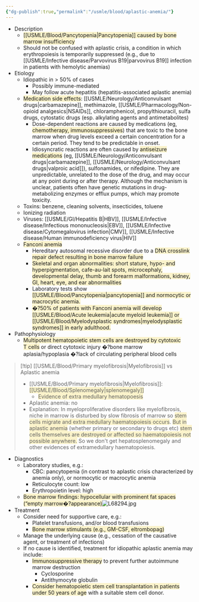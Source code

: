 ```yaml
---
{"dg-publish":true,"permalink":"/usmle/blood/aplastic-anemia/"}
---
```


- Description
	- <span style="background:rgba(240, 200, 0, 0.2)">[[USMLE/Blood/Pancytopenia\|Pancytopenia]] caused by bone marrow insufficiency </span>
	- Should not be confused with aplastic crisis, a condition in which erythropoiesis is temporarily suppressed (e.g., due to [[USMLE/Infective disease/Parvovirus B19\|parvovirus B19]] infection in patients with hemolytic anemias)
- Etiology
	- Idiopathic in > 50% of cases
		- Possibly immune-mediated
		- May follow acute hepatitis (hepatitis-associated aplastic anemia)
	- <span style="background:rgba(240, 200, 0, 0.2)">Medication side effects</span>: [[USMLE/Neurology/Anticonvulsant drugs\|carbamazepine]], methimazole, [[USMLE/Pharmacology/Non-opioid analgesics\|NSAIDs]], chloramphenicol, propylthiouracil, sulfa drugs, cytostatic drugs (esp. alkylating agents and antimetabolites)
		- Dose-dependent reactions are caused by medications (eg, <span style="background:rgba(240, 200, 0, 0.2)">chemotherapy, immunosuppressives</span>) that are toxic to the bone marrow when drug levels exceed a certain concentration for a certain period.  They tend to be predictable in onset.
		- Idiosyncratic reactions are often caused by <span style="background:rgba(240, 200, 0, 0.2)">antiseizure medications</span> (eg, [[USMLE/Neurology/Anticonvulsant drugs\|carbamazepine]], [[USMLE/Neurology/Anticonvulsant drugs\|valproic acid]]), sulfonamides, or nifedipine.  They are unpredictable, unrelated to the dose of the drug, and may occur at any point during or after therapy.  Although the mechanism is unclear, patients often have genetic mutations in drug-metabolizing enzymes or efflux pumps, which may promote toxicity.
	- Toxins: benzene, cleaning solvents, insecticides, toluene
	- Ionizing radiation
	- Viruses: [[USMLE/GI/Hepatitis B\|HBV]], [[USMLE/Infective disease/Infectious mononucleosis\|EBV]], [[USMLE/Infective disease/Cytomegalovirus infection\|CMV]], [[USMLE/Infective disease/Human immunodeficiency virus\|HIV]]
	- <span style="background:rgba(240, 200, 0, 0.2)">Fanconi anemia</span>
		- Hereditary autosomal recessive disorder due to a <span style="background:rgba(240, 200, 0, 0.2)">DNA crosslink repair defect resulting in bone marrow failure</span>
		- <span style="background:rgba(240, 200, 0, 0.2)">Skeletal and organ abnormalities: short stature, hypo- and hyperpigmentation, cafe-au-lait spots, microcephaly, developmental delay, thumb and forearm malformations, kidney, GI, heart, eye, and ear abnormalities</span>
		- Laboratory tests show <span style="background:rgba(240, 200, 0, 0.2)">[[USMLE/Blood/Pancytopenia\|pancytopenia]] and normocytic or macrocytic anemia.</span>
		- <span style="background:rgba(240, 200, 0, 0.2)">�?50% of patients with Fanconi anemia will develop [[USMLE/Blood/Acute leukemia\|acute myeloid leukemia]] or [[USMLE/Blood/Myelodysplastic syndromes\|myelodysplastic syndromes]] in early adulthood.</span>
- Pathophysiology
	- <span style="background:rgba(240, 200, 0, 0.2)">Multipotent hematopoietic stem cells are destroyed by cytotoxic T cells</span> or direct cytotoxic injury �?bone marrow aplasia/hypoplasia �?lack of circulating peripheral blood cells

>[!tip] [[USMLE/Blood/Primary myelofibrosis\|Myelofibrosis]] vs Aplastic anemia
>- [[USMLE/Blood/Primary myelofibrosis\|Myelofibrosis]]: <span style="background:rgba(240, 200, 0, 0.2)">[[USMLE/Blood/Splenomegaly\|splenomegaly]]</span>
>	- <span style="background:rgba(240, 200, 0, 0.2)">Evidence of extra medullary hematopoesis</span>
>- Aplastic anemia: no
>- Explanation: In myeloproliferative disorders like myelofibrosis, niche in marrow is disturbed by slow fibrosis of marrow so <span style="background:rgba(240, 200, 0, 0.2)">stem cells migrate and extra medullary haematopoiesis occurs</span>. <span style="background:rgba(240, 200, 0, 0.2)">But in aplastic anemia</span> (whether primary or secondary to drugs etc) <span style="background:rgba(240, 200, 0, 0.2)">stem cells themselves are destroyed or affected so haematopoiesis not possible anywhere.</span> So we don't get hepatosplenomegaly and other evidences of extramedullary haematopoiesis.

- Diagnostics
	- Laboratory studies, e.g.:
		- CBC: pancytopenia (in contrast to aplastic crisis characterized by anemia only), or normocytic or macrocytic anemia
		- Reticulocyte count: low
		- Erythropoietin level: high
	- <span style="background:rgba(240, 200, 0, 0.2)">Bone marrow findings: hypocellular with prominent fat spaces (“empty marrow�?appearance)</span>![L68294.jpg](/img/user/appendix/L68294.jpg)
- Treatment
	- Consider need for supportive care, e.g.:
		- Platelet transfusions, and/or blood transfusions
		- <span style="background:rgba(240, 200, 0, 0.2)">Bone marrow stimulants (e.g., GM-CSF, eltrombopag)</span>
	- Manage the underlying cause (e.g., cessation of the causative agent, or treatment of infections)
	- If no cause is identified, treatment for idiopathic aplastic anemia may include:
		- <span style="background:rgba(240, 200, 0, 0.2)">Immunosuppressive therapy</span> to prevent further autoimmune marrow destruction
			- Cyclosporine
			- Antithymocyte globulin
		- <span style="background:rgba(240, 200, 0, 0.2)">Consider hematopoietic stem cell transplantation in patients under 50 years of age</span> with a suitable stem cell donor.
